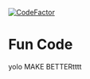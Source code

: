 [![CodeFactor](https://www.codefactor.io/repository/github/aradfarahani/funcode/badge)](https://www.codefactor.io/repository/github/aradfarahani/funcode)
# Fun Code
yolo MAKE BETTERtttt
